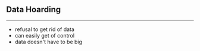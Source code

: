 ## Data Hoarding

----

  - refusal to get rid of data
  - can easily get of control
  - data doesn't have to be big
